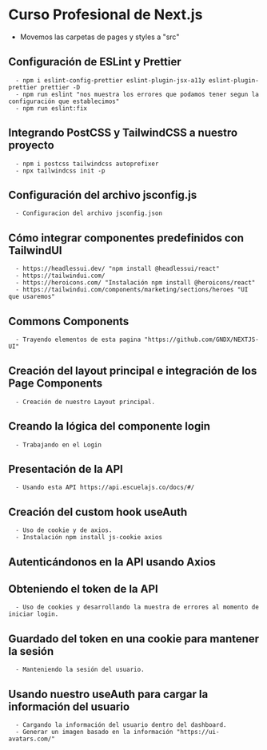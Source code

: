 # Curso Profesional de Next.js
  - Movemos las carpetas de pages y styles a "src"

  ## Configuración de ESLint y Prettier
      - npm i eslint-config-prettier eslint-plugin-jsx-a11y eslint-plugin-prettier prettier -D
      - npm run eslint "nos muestra los errores que podamos tener segun la configuración que establecimos"
      - npm run eslint:fix
  ## Integrando PostCSS y TailwindCSS a nuestro proyecto
      - npm i postcss tailwindcss autoprefixer
      - npx tailwindcss init -p 
  ## Configuración del archivo jsconfig.js
      - Configuracion del archivo jsconfig.json
  ## Cómo integrar componentes predefinidos con TailwindUI
      - https://headlessui.dev/ "npm install @headlessui/react"
      - https://tailwindui.com/
      - https://heroicons.com/ "Instalación npm install @heroicons/react"
      - https://tailwindui.com/components/marketing/sections/heroes "UI que usaremos"
  ## Commons Components
      - Trayendo elementos de esta pagina "https://github.com/GNDX/NEXTJS-UI"
  ## Creación del layout principal e integración de los Page Components
      - Creación de nuestro Layout principal.
  ## Creando la lógica del componente login
      - Trabajando en el Login
  ## Presentación de la API
      - Usando esta API https://api.escuelajs.co/docs/#/
  ## Creación del custom hook useAuth
      - Uso de cookie y de axios.
      - Instalación npm install js-cookie axios
  ## Autenticándonos en la API usando Axios
  ## Obteniendo el token de la API
      - Uso de cookies y desarrollando la muestra de errores al momento de iniciar login.
  ## Guardado del token en una cookie para mantener la sesión
      - Manteniendo la sesión del usuario.
  ## Usando nuestro useAuth para cargar la información del usuario
      - Cargando la información del usuario dentro del dashboard.
      - Generar un imagen basado en la información "https://ui-avatars.com/"